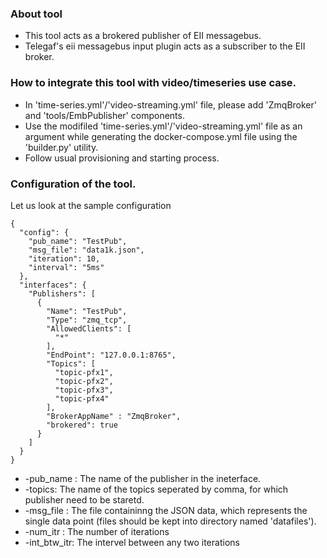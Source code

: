 ### About tool
- This tool acts as a brokered publisher of EII messagebus.
- Telegaf's eii messagebus input plugin acts as a subscriber to the EII broker.

### How to integrate this tool with video/timeseries use case.
- In 'time-series.yml'/'video-streaming.yml' file, please add 'ZmqBroker' and 'tools/EmbPublisher' components.
- Use the modifiled  'time-series.yml'/'video-streaming.yml' file as an argument while generating the docker-compose.yml file using the 'builder.py' utility.
- Follow usual provisioning and starting process.

### Configuration of the tool.
Let us look at the sample configuration
```
{
  "config": {
    "pub_name": "TestPub",
    "msg_file": "data1k.json",
    "iteration": 10,
    "interval": "5ms"
  },
  "interfaces": {
    "Publishers": [
      {
        "Name": "TestPub",
        "Type": "zmq_tcp",
        "AllowedClients": [
          "*"
        ],
        "EndPoint": "127.0.0.1:8765",
        "Topics": [
          "topic-pfx1",
          "topic-pfx2",
          "topic-pfx3",
          "topic-pfx4"
        ],
        "BrokerAppName" : "ZmqBroker",
        "brokered": true
      }
    ]
  }
}

```
- -pub_name : The name of the publisher in the ineterface.
- -topics: The name of the topics seperated by comma, for which publisher need to be staretd.
- -msg_file : The file containinng the JSON data, which represents the single data point (files should be kept into directory named 'datafiles').
- -num_itr : The number of iterations
- -int_btw_itr: The intervel between any two iterations

